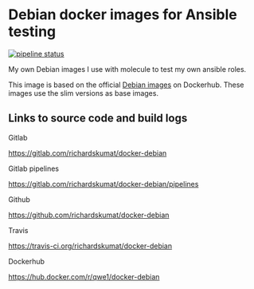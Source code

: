 # Debian docker images for Ansible testing

[![pipeline status](https://gitlab.com/richardskumat/docker-debian/badges/master/pipeline.svg)](https://gitlab.com/richardskumat/docker-debian/commits/master)

My own Debian images I use with molecule to test my
own ansible roles.

This image is based on the official [Debian images](https://hub.docker.com/_/debian)
on Dockerhub. These images use the slim versions as base images.

## Links to source code and build logs

Gitlab

https://gitlab.com/richardskumat/docker-debian

Gitlab pipelines

https://gitlab.com/richardskumat/docker-debian/pipelines

Github

https://github.com/richardskumat/docker-debian

Travis

https://travis-ci.org/richardskumat/docker-debian

Dockerhub

https://hub.docker.com/r/qwe1/docker-debian